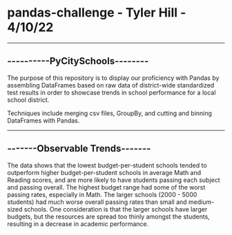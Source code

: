 # pandas-challenge - Tyler Hill - 4/10/22

-------------------------------
----------PyCitySchools--------
-------------------------------

The purpose of this repository is to display our proficiency with Pandas by assembling DataFrames based on raw data of district-wide standardized test results in order to showcase trends in school performance for a local school district.

Techniques include merging csv files, GroupBy, and cutting and binning DataFrames with Pandas.

-------------------------------
-------Observable Trends-------
-------------------------------

The data shows that the lowest budget-per-student schools tended to outperform higher budget-per-student schools in average Math and Reading
scores, and are more likely to have students passing each subject and passing overall. The highest budget range had some
of the worst passing rates, especially in Math. The larger schools (2000 - 5000 students) had much worse overall passing
rates than small and medium-sized schools. One consideration is that the larger schools have larger budgets, but the
resources are spread too thinly amongst the students, resulting in a decrease in academic performance.
